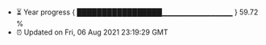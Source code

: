 - ⏳ Year progress { █████████████████▁▁▁▁▁▁▁▁▁▁▁▁▁ } 59.72 %
- ⏰ Updated on Fri, 06 Aug 2021 23:19:29 GMT

